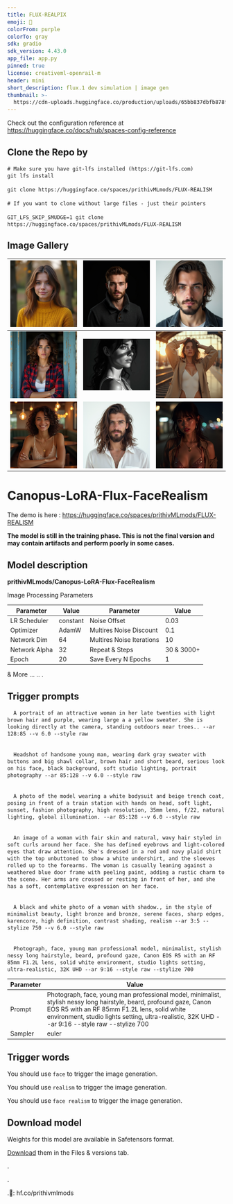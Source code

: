 ```yaml
---
title: FLUX-REALPIX
emoji: 🦁
colorFrom: purple
colorTo: gray
sdk: gradio
sdk_version: 4.43.0
app_file: app.py
pinned: true
license: creativeml-openrail-m
header: mini
short_description: flux.1 dev simulation | image gen
thumbnail: >-
  https://cdn-uploads.huggingface.co/production/uploads/65bb837dbfb878f46c77de4c/1db6J8flzIqatbTBTTvFq.png
---
```


Check out the configuration reference at https://huggingface.co/docs/hub/spaces-config-reference

## Clone the Repo by 

    # Make sure you have git-lfs installed (https://git-lfs.com)
    git lfs install
    
    git clone https://huggingface.co/spaces/prithivMLmods/FLUX-REALISM
    
    # If you want to clone without large files - just their pointers
    
    GIT_LFS_SKIP_SMUDGE=1 git clone https://huggingface.co/spaces/prithivMLmods/FLUX-REALISM


 ## Image Gallery

| ![Image 1](assets/11.png) | ![Image 2](assets/22.png) | ![Image 3](assets/33.png) |
|--------------------------|--------------------------|--------------------------|
| ![Image 4](assets/44.png) | ![Image 5](assets/55.webp) | ![Image 6](assets/66.png) |
| ![Image 7](assets/77.png) | ![Image 8](assets/88.png) | ![Image 9](assets/99.png) |



# Canopus-LoRA-Flux-FaceRealism

The demo is here : https://huggingface.co/spaces/prithivMLmods/FLUX-REALISM


**The model is still in the training phase. This is not the final version and may contain artifacts and perform poorly in some cases.**

## Model description 

**prithivMLmods/Canopus-LoRA-Flux-FaceRealism**

Image Processing Parameters 

| Parameter                 | Value  | Parameter                 | Value  |
|---------------------------|--------|---------------------------|--------|
| LR Scheduler              | constant | Noise Offset              | 0.03   |
| Optimizer                 | AdamW  | Multires Noise Discount   | 0.1    |
| Network Dim               | 64     | Multires Noise Iterations | 10     |
| Network Alpha             | 32     | Repeat & Steps           | 30 & 3000+ |
| Epoch                     | 20     | Save Every N Epochs       | 1      |

& More
...
..
.

## Trigger prompts


      A portrait of an attractive woman in her late twenties with light brown hair and purple, wearing large a a yellow sweater. She is looking directly at the camera, standing outdoors near trees.. --ar 128:85 --v 6.0 --style raw

      
      Headshot of handsome young man, wearing dark gray sweater with buttons and big shawl collar, brown hair and short beard, serious look on his face, black background, soft studio lighting, portrait photography --ar 85:128 --v 6.0 --style raw
      
      
      A photo of the model wearing a white bodysuit and beige trench coat, posing in front of a train station with hands on head, soft light, sunset, fashion photography, high resolution, 35mm lens, f/22, natural lighting, global illumination. --ar 85:128 --v 6.0 --style raw
      
      
      An image of a woman with fair skin and natural, wavy hair styled in soft curls around her face. She has defined eyebrows and light-colored eyes that draw attention. She's dressed in a red and navy plaid shirt with the top unbuttoned to show a white undershirt, and the sleeves rolled up to the forearms. The woman is casually leaning against a weathered blue door frame with peeling paint, adding a rustic charm to the scene. Her arms are crossed or resting in front of her, and she has a soft, contemplative expression on her face.
      
      
      A black and white photo of a woman with shadow., in the style of minimalist beauty, light bronze and bronze, serene faces, sharp edges, karencore, high definition, contrast shading, realism --ar 3:5 --stylize 750 --v 6.0 --style raw
      
      
      Photograph, face, young man professional model, minimalist, stylish nessy long hairstyle, beard, profound gaze, Canon EOS R5 with an RF 85mm F1.2L lens, solid white environment, studio lights setting, ultra-realistic, 32K UHD --ar 9:16 --style raw --stylize 700


| Parameter       | Value                                                                                 |
|-----------------|---------------------------------------------------------------------------------------|
| Prompt          |  Photograph, face, young man professional model, minimalist, stylish nessy long hairstyle, beard, profound gaze, Canon EOS R5 with an RF 85mm F1.2L lens, solid white environment, studio lights setting, ultra-realistic, 32K UHD --ar 9:16 --style raw --stylize 700 |
| Sampler         | euler                                                                                 |

## Trigger words

You should use `face` to trigger the image generation.

You should use `realism` to trigger the image generation.

You should use `face realism` to trigger the image generation.


## Download model

Weights for this model are available in Safetensors format.

[Download](/prithivMLmods/Canopus-LoRA-Flux-FaceRealism/tree/main) them in the Files & versions tab.

.

.

.🤗: hf.co/prithivmlmods
